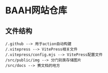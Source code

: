 # BAAH网站仓库

## 文件结构

```
/.github --> 用于action自动构建
/.vitepress --> VitePress相关文件
/.vitepress/config.mjs --> VitePress配置文件
/src/public/img --> 分门别类存储图片
/src/docs --> 赛文档的地方
```